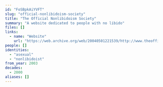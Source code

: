 ```yaml
---
id: "FoSBpkAiYVFT"
slug: "official-nonlibidoism-society"
title: "The Official Nonlibidoism Society"
summary: "A website dedicated to people with no libido"
files: []
links:
  - name: "Website"
    url: "https://web.archive.org/web/20040501221539/http://www.theofficialasexualsociety.com:80/index.html"
people: []
identities:
  - "asexual"
  - "nonlibidoist"
from_year: 2003
decades:
  - 2000
aliases: []
---
```

